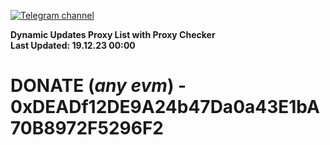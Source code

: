[![Telegram channel](https://img.shields.io/endpoint?url=https://runkit.io/damiankrawczyk/telegram-badge/branches/master?url=https://t.me/n4z4v0d)](https://t.me/n4z4v0d) 

**Dynamic Updates Proxy List with Proxy Checker**  
**Last Updated: 19.12.23 00:00**

# DONATE (_any evm_) - 0xDEADf12DE9A24b47Da0a43E1bA70B8972F5296F2
